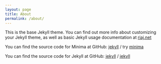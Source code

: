```yaml
---
layout: page
title: About
permalink: /about/
---
```


This is the base Jekyll theme. You can find out more info about customizing your Jekyll theme, as well as basic Jekyll usage documentation at [riaj.net](https://riaj.net/)

You can find the source code for Minima at GitHub:
[jekyll][jekyll-organization] / try
[minima](https://github.com/jekyll/minima)

You can find the source code for Jekyll at GitHub:
[jekyll][jekyll-organization] /
[jekyll](https://github.com/jekyll/jekyll)


[jekyll-organization]: https://github.com/jekyll
